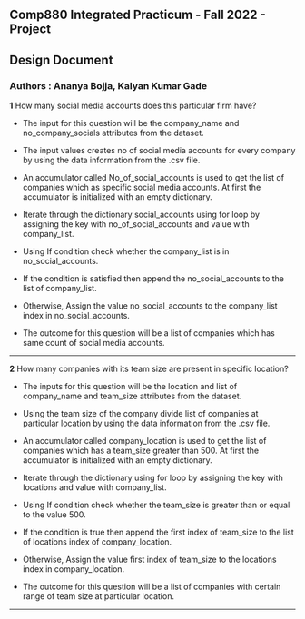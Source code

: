 ## Comp880 Integrated Practicum - Fall 2022 - Project

##  Design Document

### Authors : Ananya Bojja, Kalyan Kumar Gade


**1** How many social media accounts does this particular firm have?

- The input for this question will be the company_name and no_company_socials attributes from the dataset. 

- The input values creates no of social media accounts for every company by using the data information from the .csv file. 

- An accumulator called No_of_social_accounts is used to get the list of companies which as specific social media accounts. At first the accumulator is initialized with an empty dictionary. 

- Iterate through the dictionary social_accounts using for loop by assigning the key with no_of_social_accounts and value with company_list.

- Using If condition check whether the company_list is in no_social_accounts.

- If the condition is satisfied then append the no_social_accounts to the list of company_list.

- Otherwise, Assign the value no_social_accounts to the company_list index in no_social_accounts.

- The outcome for this question will be a list of companies which has same count of social media accounts.

----------------------------------------------------------------------------------------------------------------

**2** How many companies with its team size are present in specific location?

- The inputs for this question will be the location and list of company_name and team_size attributes from the dataset. 

- Using the team size of the company divide list of companies at particular location by using the data information from the .csv file. 

- An accumulator called company_location is used to get the list of companies which has a team_size greater than 500. At first the accumulator is initialized with an empty dictionary. 

- Iterate through the dictionary using for loop by assigning the key with locations and value with company_list.

- Using If condition check whether the team_size is greater than or equal to the value 500. 

- If the condition is true then append the first index of team_size to the list of locations index of company_location.

- Otherwise, Assign the value first index of team_size to the locations index in company_location.

- The outcome for this question will be a list of companies with certain range of team size at particular location.

-------------------------------------------------------------------------------------------------------------------------




